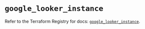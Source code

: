 # `google_looker_instance`

Refer to the Terraform Registry for docs: [`google_looker_instance`](https://registry.terraform.io/providers/hashicorp/google-beta/6.27.0/docs/resources/google_looker_instance).
